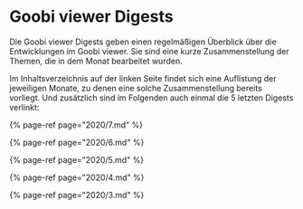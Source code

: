 # Goobi viewer Digests

Die Goobi viewer Digests geben einen regelmäßigen Überblick über die Entwicklungen im Goobi viewer. Sie sind eine kurze Zusammenstellung der Themen, die in dem Monat bearbeitet wurden.

Im Inhaltsverzeichnis auf der linken Seite findet sich eine Auflistung der jeweiligen Monate, zu denen eine solche Zusammenstellung bereits vorliegt. Und zusätzlich sind im Folgenden auch einmal die 5 letzten Digests verlinkt:

{% page-ref page="2020/7.md" %}

{% page-ref page="2020/6.md" %}

{% page-ref page="2020/5.md" %}

{% page-ref page="2020/4.md" %}

{% page-ref page="2020/3.md" %}



